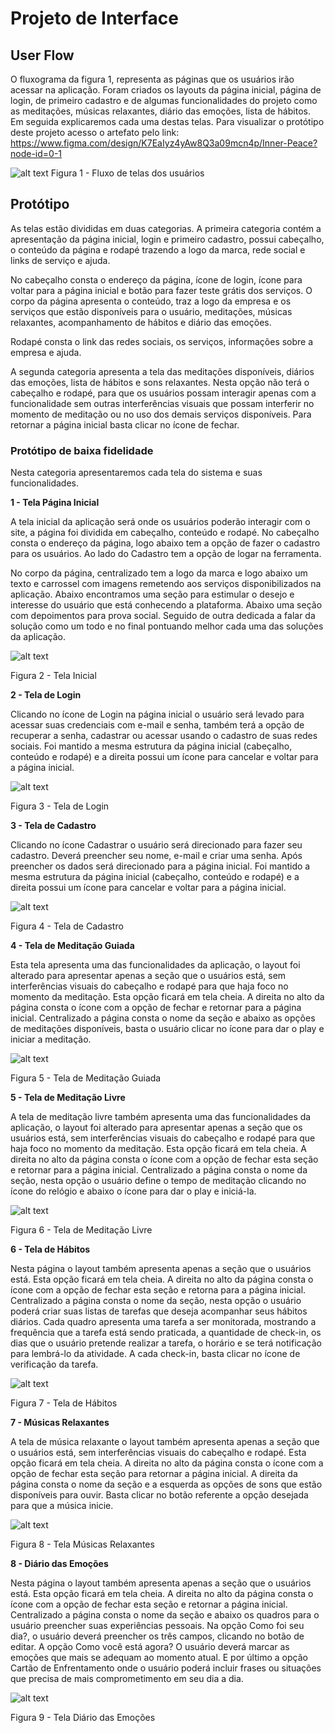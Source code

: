 
# Projeto de Interface

## User Flow

O fluxograma da figura 1, representa as páginas que os usuários irão acessar na aplicação. Foram criados os layouts da página inicial, página de login, de primeiro cadastro e de algumas funcionalidades do projeto como as meditações, músicas relaxantes, diário das emoções, lista de hábitos. Em seguida explicaremos cada uma destas telas. Para visualizar o protótipo deste projeto acesso o artefato pelo link: https://www.figma.com/design/K7EaIyz4yAw8Q3a09mcn4p/Inner-Peace?node-id=0-1 

![alt text](image-1.png)
Figura 1 - Fluxo de telas dos usuários


## Protótipo

As telas estão divididas em duas categorias. A primeira categoria contém a apresentação da página inicial, login e primeiro cadastro, possui cabeçalho, o conteúdo da página e rodapé trazendo a logo da marca, rede social e links de serviço e ajuda. 

No cabeçalho consta o endereço da página, ícone de login, ícone para voltar para a página inicial e botão para fazer teste grátis dos serviços. 
O corpo da página apresenta o conteúdo, traz a logo da empresa e os serviços que estão disponíveis para o usuário, meditações, músicas relaxantes, acompanhamento de hábitos e diário das emoções. 

Rodapé consta o link das redes sociais, os serviços, informações sobre a empresa e ajuda. 

A segunda categoria apresenta a tela das meditações disponíveis, diários das emoções, lista de hábitos e sons relaxantes. Nesta opção não terá o cabeçalho e rodapé, para que os usuários possam interagir apenas com a funcionalidade sem outras interferências visuais que possam interferir no momento de meditação ou no uso dos demais serviços disponíveis. Para retornar a página inicial basta clicar no ícone de fechar.   

### Protótipo de baixa fidelidade

Nesta categoria apresentaremos cada tela do sistema e suas funcionalidades.

**1 - Tela Página Inicial**

A tela inicial da aplicação será onde os usuários poderão interagir com o site, a página foi dividida em cabeçalho, conteúdo e rodapé. No cabeçalho consta o endereço da página, logo abaixo tem a opção de fazer o cadastro para os usuários. Ao lado do Cadastro tem a opção de logar na ferramenta. 

No corpo da página, centralizado tem a logo da marca e logo abaixo um texto e carrossel com imagens remetendo aos serviços disponibilizados na aplicação. Abaixo encontramos uma seção para estimular o desejo e interesse do usuário que está conhecendo a plataforma. Abaixo uma seção com depoimentos para prova social. Seguido de outra dedicada a falar da solução como um todo e no final pontuando melhor cada uma das soluções da aplicação. 


![alt text](documentos/img/tela_inicial.png) 


Figura 2 - Tela Inicial

**2 - Tela de Login**

Clicando no ícone de Login na página inicial o usuário será levado para acessar suas credenciais com e-mail e senha, também terá a opção de recuperar a senha, cadastrar ou acessar usando o cadastro de suas redes sociais. Foi mantido a mesma estrutura da página inicial (cabeçalho, conteúdo e rodapé) e a direita possui um ícone para cancelar e voltar para a página inicial. 

![alt text](image-3.png)

Figura 3 - Tela de Login

**3 - Tela de Cadastro**

Clicando no ícone Cadastrar o usuário será direcionado para fazer seu cadastro. Deverá preencher seu nome, e-mail e criar uma senha. Após preencher os dados será direcionado para a página inicial. Foi mantido a mesma estrutura da página inicial (cabeçalho, conteúdo e rodapé) e a direita possui um ícone para cancelar e voltar para a página inicial.

![alt text](image-4.png)

Figura 4 - Tela de Cadastro

**4 - Tela de Meditação Guiada**

Esta tela apresenta uma das funcionalidades da aplicação, o layout foi alterado para apresentar apenas a seção que o usuários está, sem interferências visuais do cabeçalho e rodapé para que haja foco no momento da meditação. Esta opção ficará em tela cheia. A direita no alto da página consta o ícone com a opção de fechar e retornar para a página inicial. Centralizado a página consta o nome da seção e abaixo as opções de meditações disponíveis, basta o usuário clicar no ícone para dar o play e iniciar a meditação. 

![alt text](tela-meditacao-guiada-vfinal.PNG)

Figura 5 - Tela de Meditação Guiada

**5 - Tela de Meditação Livre**

A tela de meditação livre também apresenta uma das funcionalidades da aplicação, o layout foi alterado para apresentar apenas a seção que os usuários está, sem interferências visuais do cabeçalho e rodapé para que haja foco no momento da meditação. Esta opção ficará em tela cheia. A direita no alto da página consta o ícone com a opção de fechar esta seção e retornar para a página inicial. Centralizado a página consta o nome da seção, nesta opção o usuário define o tempo de meditação clicando no ícone do relógio e abaixo o ícone para dar o play e iniciá-la.  

![alt text](tela-meditacao-livre-vfinal.PNG)

Figura 6 - Tela de Meditação Livre

**6 - Tela de Hábitos**

Nesta página o layout também apresenta apenas a seção que o usuários está. Esta opção ficará em tela cheia. A direita no alto da página consta o ícone com a opção de fechar esta seção e retorna para a página inicial. Centralizado a página consta o nome da seção, nesta opção o usuário poderá criar suas listas de tarefas que deseja acompanhar seus hábitos diários. Cada quadro apresenta uma tarefa a ser monitorada, mostrando a frequência que a tarefa está sendo praticada, a quantidade de check-in, os dias que o usuário pretende realizar a tarefa, o horário e se terá notificação para lembrá-lo da atividade. A cada check-in, basta clicar no ícone de verificação da tarefa.  

![alt text](image-7.png)

Figura 7 - Tela de Hábitos

**7 - Músicas Relaxantes**

A tela de música relaxante o layout também apresenta apenas a seção que o usuários está, sem interferências visuais do cabeçalho e rodapé. Esta opção ficará em tela cheia. A direita no alto da página consta o ícone com a opção de fechar esta seção para retornar a página inicial. A direita da página consta o nome da seção e a esquerda as opções de sons que estão disponíveis para ouvir. Basta clicar no botão referente a opção desejada para que a música inicie.  

![alt text](image-8.png)

Figura 8 - Tela Músicas Relaxantes

**8 - Diário das Emoções**

Nesta página o layout também apresenta apenas a seção que o usuários está. Esta opção ficará em tela cheia. A direita no alto da página consta o ícone com a opção de fechar esta seção e retornar a página inicial. Centralizado a página consta o nome da seção e abaixo os quadros para o usuário preencher suas experiências pessoais. Na opção Como foi seu dia?, o usuário deverá preencher os três campos, clicando no botão de editar. A opção Como você está agora? O usuário deverá marcar as emoções que mais se adequam ao momento atual. E por último a opção Cartão de Enfrentamento onde o usuário poderá incluir frases ou situações que precisa de mais comprometimento em seu dia a dia. 

![alt text](image-9.png)

Figura 9 - Tela Diário das Emoções
